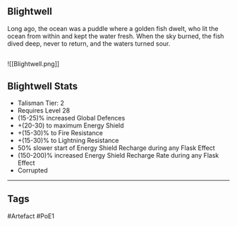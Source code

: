 ## Blightwell
Long ago, the ocean was a puddle where a golden fish dwelt,
who lit the ocean from within and kept the water fresh.
When the sky burned, the  fish dived deep,
never to return, and the waters turned sour.
##
![[Blightwell.png]]
## Blightwell Stats
- Talisman Tier: 2
- Requires Level 28
- (15-25)% increased Global Defences
- +(20-30) to maximum Energy Shield
- +(15-30)% to Fire Resistance
- +(15-30)% to Lightning Resistance
- 50% slower start of Energy Shield Recharge during any Flask Effect
- (150-200)% increased Energy Shield Recharge Rate during any Flask Effect
- Corrupted


---
## Tags
#Artefact
#PoE1